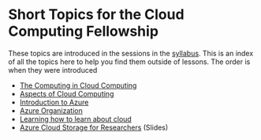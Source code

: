 # Short Topics for the Cloud Computing Fellowship

These topics are introduced in the sessions in the [syllabus](../index.md).  This is an index of all the topics here to help you find them outside of lessons.  The order is when they were introduced 


* [The Computing in Cloud Computing](./the_computing_in_cloud_computing.md)
* [Aspects of Cloud Computing](./intro_aspects_of_cloud_computing.md)
* [Introduction to Azure](./introduction_to_azure.md)
* [Azure Organization](./azure_organization.md)
* [Learning how to learn about cloud](./learning_how_to_learn_about_cloud.md)
* [Azure Cloud Storage for Researchers](./azure_cloud_storage_for_researchers.html) (Slides)
